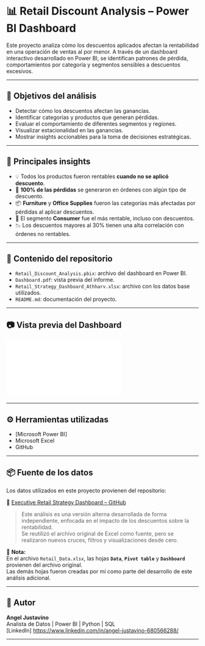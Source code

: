 
# 📊 Retail Discount Analysis – Power BI Dashboard

Este proyecto analiza cómo los descuentos aplicados afectan la rentabilidad en una operación de ventas al por menor. A través de un dashboard interactivo desarrollado en Power BI, se identifican patrones de pérdida, comportamientos por categoría y segmentos sensibles a descuentos excesivos.

---

## 🎯 Objetivos del análisis

- Detectar cómo los descuentos afectan las ganancias.
- Identificar categorías y productos que generan pérdidas.
- Evaluar el comportamiento de diferentes segmentos y regiones.
- Visualizar estacionalidad en las ganancias.
- Mostrar insights accionables para la toma de decisiones estratégicas.

---

## 🧠 Principales insights

- 💡 Todos los productos fueron rentables **cuando no se aplicó descuento**.
- 🔻 **100% de las pérdidas** se generaron en órdenes con algún tipo de descuento.
- 📦 **Furniture** y **Office Supplies** fueron las categorías más afectadas por pérdidas al aplicar descuentos.
- 👤 El segmento **Consumer** fue el más rentable, incluso con descuentos.
- 📉 Los descuentos mayores al 30% tienen una alta correlación con órdenes no rentables.

---

## 🧾 Contenido del repositorio

- `Retail_Discount_Analysis.pbix`: archivo del dashboard en Power BI.
- `Dashboard.pdf`: vista previa del informe.
- `Retail_Strategy_Dashboard_Athharv.xlsx`: archivo con los datos base utilizados.
- `README.md`: documentación del proyecto.

---

## 📷 Vista previa del Dashboard

![Dashboard Preview](DASHBOARD.pdf)

---

## ⚙️ Herramientas utilizadas

- [Microsoft Power BI]
- Microsoft Excel
- GitHub

---

## 📦 Fuente de los datos

Los datos utilizados en este proyecto provienen del repositorio:

🔗 [Executive Retail Strategy Dashboard – GitHub](https://github.com/AtharvKadammm/RetailStrategyDashboard)

> Este análisis es una versión alterna desarrollada de forma independiente, enfocada en el impacto de los descuentos sobre la rentabilidad.  
> Se reutilizó el archivo original de Excel como fuente, pero se realizaron nuevos cruces, filtros y visualizaciones desde cero.

📌 **Nota:**  
En el archivo `Retail_Data.xlsx`, las hojas **`Data`**, **`Pivot table`** y **`Dashboard`** provienen del archivo original.  
Las demás hojas fueron creadas por mí como parte del desarrollo de este análisis adicional.

---

## 📌 Autor

**Angel Justavino**  
Analista de Datos | Power BI | Python | SQL  
[LinkedIn] https://www.linkedin.com/in/angel-justavino-680566288/ 

---
